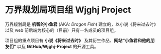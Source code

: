 # 万界规划局项目组 Wjghj Project

万界规划局是 **机智的小鱼君** (AKA: _Dragon Fish_) 建立的，以小说《将来过去时》以及 web 前后端为核心的（目前）只有一名成员的项目组。

项目组的重点项目有 **小说《将来过去时》** 及其衍生作品、**网站“小鱼君和他的朋友们”** 以及 **GitHub/Wjghj-Project** 的开源工具。

